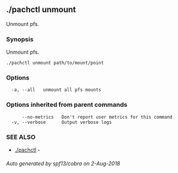 ## ./pachctl unmount

Unmount pfs.

### Synopsis


Unmount pfs.

```
./pachctl unmount path/to/mount/point
```

### Options

```
  -a, --all   unmount all pfs mounts
```

### Options inherited from parent commands

```
      --no-metrics   Don't report user metrics for this command
  -v, --verbose      Output verbose logs
```

### SEE ALSO
* [./pachctl](./pachctl.md)	 - 

###### Auto generated by spf13/cobra on 2-Aug-2018
